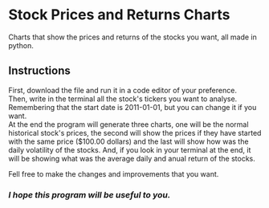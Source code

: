 # Stock Prices and Returns Charts
Charts that show the prices and returns of the stocks you want, all made in python.

<h2>Instructions</h2>
First, download the file and run it in a code editor of your preference.
<br/>
Then, write in the terminal all the stock's tickers you want to analyse. Remembering that the start date is 2011-01-01, but you can change it if you want.
<br/>
At the end the program will generate three charts, one will be the normal historical stock's prices, the second will show the prices if they have started with the same price ($100.00 dollars) and the last will show how was the daily volatility of the stocks. And, if you look in your terminal at the end, it will be showing what was the average daily and anual return of the stocks.

Fell free to make the changes and improvements that you want.

<h3><i>I hope this program will be useful to you.</i></h3>
